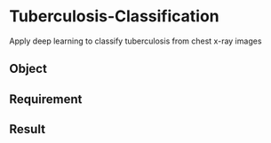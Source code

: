# Tuberculosis-Classification
Apply deep learning to classify tuberculosis from chest x-ray images


## Object

## Requirement

## Result

